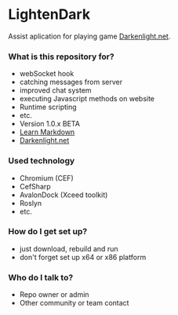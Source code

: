 # LightenDark #

Assist aplication for playing game [Darkenlight.net](http://darkenlight:8082/).

### What is this repository for? ###

* webSocket hook
* catching messages from server
* improved chat system
* executing Javascript methods on website
* Runtime scripting
* etc.
* Version 1.0.x BETA
* [Learn Markdown](https://bitbucket.org/tutorials/markdowndemo)
* [Darkenlight.net](http://darkenlight:8082/)

### Used technology ###

* Chromium (CEF)
* CefSharp
* AvalonDock (Xceed toolkit)
* Roslyn
* etc.

### How do I get set up? ###

* just download, rebuild and run
* don't forget set up x64 or x86 platform

### Who do I talk to? ###

* Repo owner or admin
* Other community or team contact